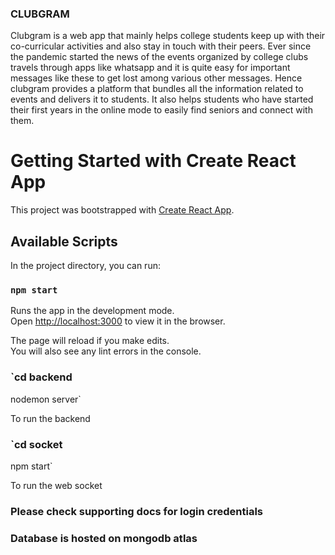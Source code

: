 ### CLUBGRAM
Clubgram is a web app that mainly helps college students keep up with their co-curricular activities and also stay in touch with their peers. Ever since the pandemic started the news of the events organized by college clubs travels through apps like whatsapp and it is quite easy for important messages like these to get lost among various other messages. Hence clubgram provides a platform that bundles all the information related to events and delivers it to students. It also helps students who have started their first years in the online mode to easily find seniors and connect with them.




# Getting Started with Create React App

This project was bootstrapped with [Create React App](https://github.com/facebook/create-react-app).

## Available Scripts

In the project directory, you can run:

### `npm start`

Runs the app in the development mode.\
Open [http://localhost:3000](http://localhost:3000) to view it in the browser.

The page will reload if you make edits.\
You will also see any lint errors in the console.

### `cd backend
nodemon server`

To run the backend

### `cd socket
npm start`

To run the web socket

### Please check supporting docs for login credentials
### Database is hosted on mongodb atlas 
